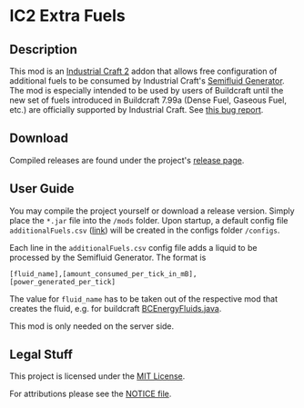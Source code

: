 # IC2 Extra Fuels

## Description
This mod is an [Industrial Craft 2](https://industrial-craft.net) addon that allows free configuration of additional fuels to be consumed by Industrial Craft's [Semifluid Generator](https://wiki.industrial-craft.net/index.php?title=Semifluid_Generator).
The mod is especially intended to be used by users of Buildcraft until the new set of fuels introduced in Buildcraft 7.99a (Dense Fuel, Gaseous Fuel, etc.) are officially supported by Industrial Craft. See [this bug report](https://bt.industrial-craft.net/view.php?id=2345).

## Download
Compiled releases are found under the project's [release page](https://github.com/orangelynx/ic2-extra-fuels/releases).

## User Guide
You may compile the project yourself or download a release version. Simply place the `*.jar` file into the `/mods` folder. Upon startup, a default config file `additionalFuels.csv` ([link](src/main/resources/assets/config/additionalFuels.csv)) will be created in the configs folder `/configs`.

Each line in the `additionalFuels.csv` config file adds a liquid to be processed by the Semifluid Generator. The format is

`[fluid_name],[amount_consumed_per_tick_in_mB],[power_generated_per_tick]`

The value for `fluid_name` has to be taken out of the respective mod that creates the fluid, e.g. for buildcraft [BCEnergyFluids.java](https://github.com/BuildCraft/BuildCraft/blob/620cf49defc70da7088be4f1d37759f5b446d71e/common/buildcraft/energy/BCEnergyFluids.java).

This mod is only needed on the server side. 

## Legal Stuff
This project is licensed under the [MIT License](LICENSE).

For attributions please see the [NOTICE file](NOTICE).
